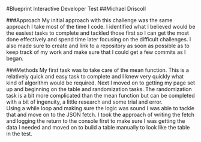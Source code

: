 #Blueprint Interactive Developer Test
##Michael Driscoll

###Approach
My initial approach with this challenge was the same approach I take most of the time I code.  I identified what I believed would be the easiest tasks to complete and tackled those first so I can get the most done effectively and spend time later focusing on the difficult challenges.  I also made sure to create and link to a repository as soon as possible as to keep track of my work and make sure that I could get a few commits as I began.


###Methods
My first task was to take care of the mean function.  This is a relatively quick and easy task to complete and I knew very quickly what kind of algorithm would be required.  Next I moved on to getting my page set up and beginning on the table and randomization tasks.  The randomization task is a bit more complicated than the mean function but can be completed with a bit of ingenuity, a little research and some trial and error.  
Using a while loop and making sure the logic was sound I was able to tackle that and move on to the JSON fetch.  I took the approach of writing the fetch and logging the return to the console first to make sure I was getting the data I needed and moved on to build a table manually to look like the table in the test.